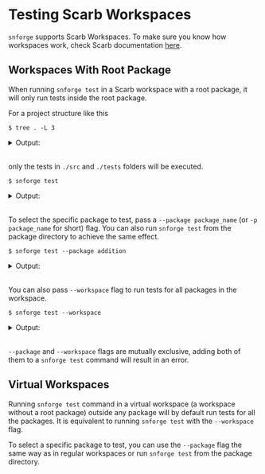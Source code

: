 # Testing Scarb Workspaces

`snforge` supports Scarb Workspaces.
To make sure you know how workspaces work,
check Scarb documentation [here](https://docs.swmansion.com/scarb/docs/reference/workspaces.html).

## Workspaces With Root Package

When running `snforge test` in a Scarb workspace with a root package, it will only run tests inside the root package.  

For a project structure like this

```shell
$ tree . -L 3
```

<details>
<summary>Output:</summary>

```shell
.
├── Scarb.toml
├── crates
│   ├── addition
│   │   ├── Scarb.toml
│   │   ├── src
│   │   └── tests
│   └── fibonacci
│       ├── Scarb.toml
│       └── src
├── tests
│   └── test.cairo
└── src
    └── lib.cairo
```
</details>
<br>

only the tests in `./src` and `./tests` folders will be executed.

```shell
$ snforge test
```

<details>
<summary>Output:</summary>

```shell
Collected 3 test(s) from hello_workspaces package
Running 1 test(s) from src/
[PASS] hello_workspaces::tests::test_simple (l1_gas: ~0, l1_data_gas: ~0, l2_gas: ~40000)
Running 2 test(s) from tests/
[FAIL] hello_workspaces_integrationtest::test_failing::test_failing

Failure data:
    0x6661696c696e6720636865636b ('failing check')

[FAIL] hello_workspaces_integrationtest::test_failing::test_another_failing

Failure data:
    0x6661696c696e6720636865636b ('failing check')

Tests: 1 passed, 2 failed, 0 skipped, 0 ignored, 0 filtered out

Failures:
    hello_workspaces_integrationtest::test_failing::test_failing
    hello_workspaces_integrationtest::test_failing::test_another_failing
```
</details>
<br>

To select the specific package to test, pass a `--package package_name` (or `-p package_name` for short) flag.
You can also run `snforge test` from the package directory to achieve the same effect.

<!-- { "package_name": "hello_workspaces" }  -->
```shell
$ snforge test --package addition
```

<details>
<summary>Output:</summary>

```shell
Collected 5 test(s) from addition package
Running 4 test(s) from tests/
[PASS] addition_integrationtest::nested::test_nested::test_two (l1_gas: ~0, l1_data_gas: ~0, l2_gas: ~40000)
[PASS] addition_integrationtest::nested::test_nested::test_two_and_two (l1_gas: ~0, l1_data_gas: ~0, l2_gas: ~40000)
[PASS] addition_integrationtest::nested::simple_case (l1_gas: ~0, l1_data_gas: ~0, l2_gas: ~40000)
[PASS] addition_integrationtest::nested::contract_test (l1_gas: ~0, l1_data_gas: ~0, l2_gas: ~40000)
Running 1 test(s) from src/
[PASS] addition::tests::it_works (l1_gas: ~0, l1_data_gas: ~0, l2_gas: ~40000)
Tests: 5 passed, 0 failed, 0 skipped, 0 ignored, 0 filtered out
```
</details>
<br>

You can also pass `--workspace` flag to run tests for all packages in the workspace.

```shell
$ snforge test --workspace
```

<details>
<summary>Output:</summary>

```shell
Collected 5 test(s) from addition package
Running 4 test(s) from tests/
[PASS] addition_integrationtest::nested::test_nested::test_two (l1_gas: ~0, l1_data_gas: ~0, l2_gas: ~40000)
[PASS] addition_integrationtest::nested::simple_case (l1_gas: ~0, l1_data_gas: ~0, l2_gas: ~40000)
[PASS] addition_integrationtest::nested::test_nested::test_two_and_two (l1_gas: ~0, l1_data_gas: ~0, l2_gas: ~40000)
[PASS] addition_integrationtest::nested::contract_test (l1_gas: ~0, l1_data_gas: ~0, l2_gas: ~40000)
Running 1 test(s) from src/
[PASS] addition::tests::it_works (l1_gas: ~0, l1_data_gas: ~0, l2_gas: ~40000)
Tests: 5 passed, 0 failed, 0 skipped, 0 ignored, 0 filtered out


Collected 6 test(s) from fibonacci package
Running 2 test(s) from src/
[PASS] fibonacci::tests::it_works (l1_gas: ~0, l1_data_gas: ~0, l2_gas: ~40000)
[PASS] fibonacci::tests::contract_test (l1_gas: ~0, l1_data_gas: ~0, l2_gas: ~40000)
Running 4 test(s) from tests/
[FAIL] fibonacci_tests::abc::efg::failing_test

Failure data:
    0x0 ('')

[PASS] fibonacci_tests::abc::efg::efg_test (l1_gas: ~0, l1_data_gas: ~0, l2_gas: ~40000)
[PASS] fibonacci_tests::lib_test (l1_gas: ~0, l1_data_gas: ~0, l2_gas: ~40000)
[PASS] fibonacci_tests::abc::abc_test (l1_gas: ~0, l1_data_gas: ~0, l2_gas: ~40000)
Tests: 5 passed, 1 failed, 0 skipped, 0 ignored, 0 filtered out


Collected 3 test(s) from hello_workspaces package
Running 1 test(s) from src/
[PASS] hello_workspaces::tests::test_simple (l1_gas: ~0, l1_data_gas: ~0, l2_gas: ~40000)
Running 2 test(s) from tests/
[FAIL] hello_workspaces_integrationtest::test_failing::test_another_failing

Failure data:
    0x6661696c696e6720636865636b ('failing check')

[FAIL] hello_workspaces_integrationtest::test_failing::test_failing

Failure data:
    0x6661696c696e6720636865636b ('failing check')

Tests: 1 passed, 2 failed, 0 skipped, 0 ignored, 0 filtered out

Failures:
    fibonacci_tests::abc::efg::failing_test
    hello_workspaces_integrationtest::test_failing::test_another_failing
    hello_workspaces_integrationtest::test_failing::test_failing
```
</details>
<br>

`--package` and `--workspace` flags are mutually exclusive, adding both of them to a `snforge test` command will result in an error.

## Virtual Workspaces

Running `snforge test` command in a virtual workspace (a workspace without a root package)
outside any package will by default run tests for all the packages. 
It is equivalent to running `snforge test` with the `--workspace` flag.

To select a specific package to test,
you can use the `--package` flag the same way as in regular workspaces or run `snforge test` from the package directory.
